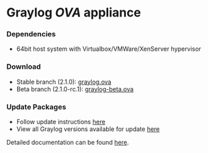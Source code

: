 Graylog *OVA* appliance
=======================

### Dependencies

  * 64bit host system with Virtualbox/VMWare/XenServer hypervisor

### Download

  * Stable branch (2.1.0): [graylog.ova](https://packages.graylog2.org/releases/graylog-omnibus/ova/graylog-2.1.0-1.ova)
  * Beta branch (2.1.0-rc.1): [graylog-beta.ova](https://packages.graylog2.org/releases/graylog-omnibus/ova/graylog-pre-2.1.0-rc.1-1.ova)

### Update Packages

  * Follow update instructions [here](http://docs.graylog.org/en/2.0/pages/configuration/graylog_ctl.html#upgrade-graylog)
  * View all Graylog versions available for update [here](https://packages.graylog2.org/appliances/ubuntu)

  
Detailed documentation can be found [here](http://docs.graylog.org/en/latest/pages/installation/virtual_machine_appliances.html).
